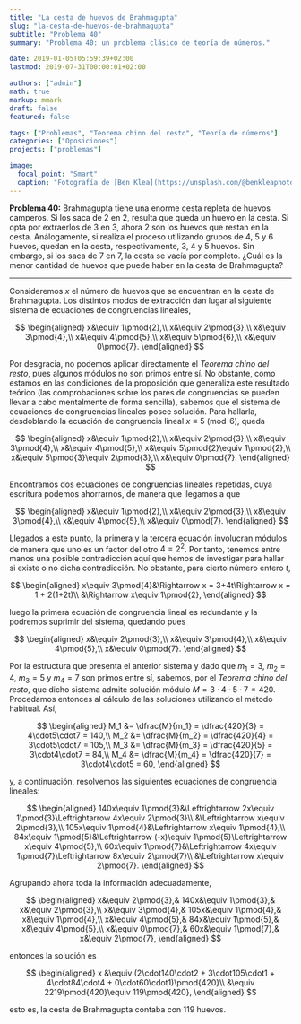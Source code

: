 ```yaml
---
title: "La cesta de huevos de Brahmagupta"
slug: "la-cesta-de-huevos-de-brahmagupta"
subtitle: "Problema 40"
summary: "Problema 40: un problema clásico de teoría de números."

date: 2019-01-05T05:59:39+02:00
lastmod: 2019-07-31T00:00:01+02:00

authors: ["admin"]
math: true
markup: mmark
draft: false
featured: false

tags: ["Problemas", "Teorema chino del resto", "Teoría de números"]
categories: ["Oposiciones"]
projects: ["problemas"]

image:
  focal_point: "Smart"
  caption: "Fotografía de [Ben Klea](https://unsplash.com/@benkleaphoto), disponible en [Unsplash](https://unsplash.com/photos/QF8qP_pWMvs)."
---
```


**Problema 40:** Brahmagupta tiene una enorme cesta repleta de huevos camperos. Si los saca de $2$ en $2$, resulta que queda un huevo en la cesta. Si opta por extraerlos de $3$ en $3$, ahora $2$ son los huevos que restan en la cesta. Análogamente, si realiza el proceso utilizando grupos de $4$, $5$ y $6$ huevos, quedan en la cesta, respectivamente, $3$, $4$ y $5$ huevos. Sin embargo, si los saca de $7$ en $7$, la cesta se vacía por completo. ¿Cuál es la menor cantidad de huevos que puede haber en la cesta de Brahmagupta?

***

Consideremos $x$ el número de huevos que se encuentran en la cesta de Brahmagupta. Los distintos modos de extracción dan lugar al siguiente sistema de ecuaciones de congruencias lineales,

$$
\begin{aligned}
x&\equiv 1\pmod{2},\\
x&\equiv 2\pmod{3},\\
x&\equiv 3\pmod{4},\\
x&\equiv 4\pmod{5},\\
x&\equiv 5\pmod{6},\\
x&\equiv 0\pmod{7}.
\end{aligned}
$$

Por desgracia, no podemos aplicar directamente el *Teorema chino del resto*, pues algunos módulos no son primos entre sí. No obstante, como estamos en las condiciones de la proposición que generaliza este resultado teórico (las comprobaciones sobre los pares de congruencias se pueden llevar a cabo mentalmente de forma sencilla), sabemos que el sistema de ecuaciones de congruencias lineales posee solución. Para hallarla, desdoblando la ecuación de congruencia lineal $x\equiv 5\pmod{6}$, queda

$$
\begin{aligned}
x&\equiv 1\pmod{2},\\
x&\equiv 2\pmod{3},\\
x&\equiv 3\pmod{4},\\
x&\equiv 4\pmod{5},\\
x&\equiv 5\pmod{2}\equiv 1\pmod{2},\\
x&\equiv 5\pmod{3}\equiv 2\pmod{3},\\
x&\equiv 0\pmod{7}.
\end{aligned}
$$

Encontramos dos ecuaciones de congruencias lineales repetidas, cuya escritura podemos ahorrarnos, de manera que llegamos a que

$$
\begin{aligned}
x&\equiv 1\pmod{2},\\
x&\equiv 2\pmod{3},\\
x&\equiv 3\pmod{4},\\
x&\equiv 4\pmod{5},\\
x&\equiv 0\pmod{7}.
\end{aligned}
$$

Llegados a este punto, la primera y la tercera ecuación involucran módulos de manera que uno es un factor del otro $4=2^2$. Por tanto, tenemos entre manos una posible contradicción aquí que hemos de investigar para hallar si existe o no dicha contradicción. No obstante, para cierto número entero $t$,

$$
\begin{aligned}
x\equiv 3\pmod{4}&\Rightarrow x = 3+4t\Rightarrow x = 1 + 2(1+2t)\\
&\Rightarrow x\equiv 1\pmod{2},
\end{aligned}
$$

luego la primera ecuación de congruencia lineal es redundante y la podremos suprimir del sistema, quedando pues

$$
\begin{aligned}
x&\equiv 2\pmod{3},\\ 
x&\equiv 3\pmod{4},\\
x&\equiv 4\pmod{5},\\
x&\equiv 0\pmod{7}.
\end{aligned}
$$

Por la estructura que presenta el anterior sistema y dado que $m_1=3$, $m_2=4$, $m_3=5$ y $m_4=7$ son primos entre sí, sabemos, por el *Teorema chino del resto*, que dicho sistema admite solución módulo $M=3\cdot4\cdot5\cdot7 = 420$. Procedamos entonces al cálculo de las soluciones utilizando el método habitual. Así,

$$
\begin{aligned}
M_1 &= \dfrac{M}{m_1} = \dfrac{420}{3} = 4\cdot5\cdot7 = 140,\\
M_2 &= \dfrac{M}{m_2} = \dfrac{420}{4} = 3\cdot5\cdot7 = 105,\\
M_3 &= \dfrac{M}{m_3} = \dfrac{420}{5} = 3\cdot4\cdot7 = 84,\\
M_4 &= \dfrac{M}{m_4} = \dfrac{420}{7} = 3\cdot4\cdot5 = 60,
\end{aligned}
$$

y, a continuación, resolvemos las siguientes ecuaciones de congruencia lineales:

$$
\begin{aligned}
140x\equiv 1\pmod{3}&\Leftrightarrow 2x\equiv 1\pmod{3}\Leftrightarrow 4x\equiv 2\pmod{3}\\
&\Leftrightarrow x\equiv 2\pmod{3},\\
105x\equiv 1\pmod{4}&\Leftrightarrow x\equiv 1\pmod{4},\\
84x\equiv 1\pmod{5}&\Leftrightarrow (-x)\equiv 1\pmod{5}\Leftrightarrow x\equiv 4\pmod{5},\\
60x\equiv 1\pmod{7}&\Leftrightarrow 4x\equiv 1\pmod{7}\Leftrightarrow 8x\equiv 2\pmod{7}\\
&\Leftrightarrow x\equiv 2\pmod{7}.
\end{aligned}
$$

Agrupando ahora toda la información adecuadamente,

$$
\begin{aligned}
x&\equiv 2\pmod{3},& 140x&\equiv 1\pmod{3},& x&\equiv 2\pmod{3},\\
x&\equiv 3\pmod{4},& 105x&\equiv 1\pmod{4},& x&\equiv 1\pmod{4},\\
x&\equiv 4\pmod{5},& 84x&\equiv 1\pmod{5},& x&\equiv 4\pmod{5},\\
x&\equiv 0\pmod{7},& 60x&\equiv 1\pmod{7},& x&\equiv 2\pmod{7},
\end{aligned}
$$

entonces la solución es 

$$
\begin{aligned}
x &\equiv (2\cdot140\cdot2 + 3\cdot105\cdot1 + 4\cdot84\cdot4 + 0\cdot60\cdot1)\pmod{420}\\
&\equiv 2219\pmod{420}\equiv 119\pmod{420},
\end{aligned}
$$

esto es, la cesta de Brahmagupta contaba con $119$ huevos.
